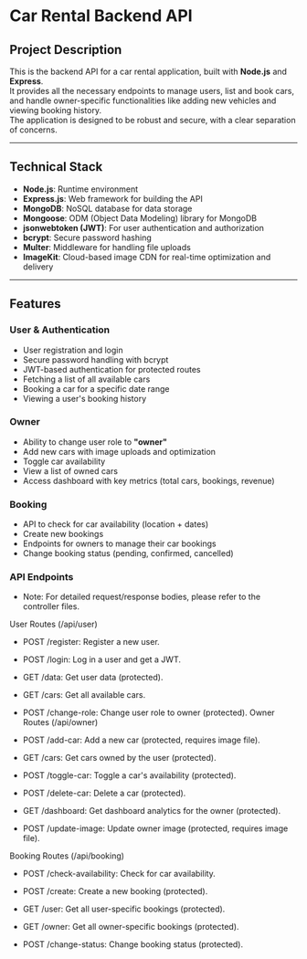 # Car Rental Backend API

## Project Description
This is the backend API for a car rental application, built with **Node.js** and **Express**.  
It provides all the necessary endpoints to manage users, list and book cars, and handle owner-specific functionalities like adding new vehicles and viewing booking history.  
The application is designed to be robust and secure, with a clear separation of concerns.

---

## Technical Stack
- **Node.js**: Runtime environment  
- **Express.js**: Web framework for building the API  
- **MongoDB**: NoSQL database for data storage  
- **Mongoose**: ODM (Object Data Modeling) library for MongoDB  
- **jsonwebtoken (JWT)**: For user authentication and authorization  
- **bcrypt**: Secure password hashing  
- **Multer**: Middleware for handling file uploads  
- **ImageKit**: Cloud-based image CDN for real-time optimization and delivery  

---

## Features

### User & Authentication
- User registration and login  
- Secure password handling with bcrypt  
- JWT-based authentication for protected routes  
- Fetching a list of all available cars  
- Booking a car for a specific date range  
- Viewing a user's booking history  

### Owner
- Ability to change user role to **"owner"**  
- Add new cars with image uploads and optimization  
- Toggle car availability  
- View a list of owned cars  
- Access dashboard with key metrics (total cars, bookings, revenue)  

### Booking
- API to check for car availability (location + dates)  
- Create new bookings  
- Endpoints for owners to manage their car bookings  
- Change booking status (pending, confirmed, cancelled)  





### API Endpoints
- Note: For detailed request/response bodies, please refer to the controller files.

User Routes (/api/user)

- POST /register: Register a new user.

- POST /login: Log in a user and get a JWT.

- GET /data: Get user data (protected).

- GET /cars: Get all available cars.
- POST /change-role: Change user role to owner (protected).
Owner Routes (/api/owner)

- POST /add-car: Add a new car (protected, requires image file).

- GET /cars: Get cars owned by the user (protected).

- POST /toggle-car: Toggle a car's availability (protected).

- POST /delete-car: Delete a car (protected).

- GET /dashboard: Get dashboard analytics for the owner (protected).

- POST /update-image: Update owner image (protected, requires image file).

Booking Routes (/api/booking)
- POST /check-availability: Check for car availability.

- POST /create: Create a new booking (protected).

- GET /user: Get all user-specific bookings (protected).

- GET /owner: Get all owner-specific bookings (protected).

- POST /change-status: Change booking status (protected).
